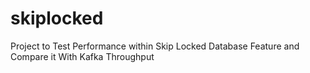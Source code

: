 # skiplocked
Project to Test Performance within Skip Locked Database Feature and Compare it With Kafka Throughput
